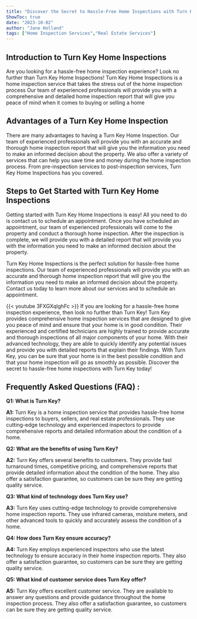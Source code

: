 ```yaml
---
title: "Discover the Secret to Hassle-Free Home Inspections with Turn Key!"
ShowToc: true 
date: "2023-10-02"
author: "Jane Holland" 
tags: ["Home Inspection Services","Real Estate Services"]
---
```

## Introduction to Turn Key Home Inspections 

Are you looking for a hassle-free home inspection experience? Look no further than Turn Key Home Inspections! Turn Key Home Inspections is a home inspection service that takes the stress out of the home inspection process Our team of experienced professionals will provide you with a comprehensive and detailed home inspection report that will give you peace of mind when it comes to buying or selling a home 

## Advantages of a Turn Key Home Inspection 

There are many advantages to having a Turn Key Home Inspection. Our team of experienced professionals will provide you with an accurate and thorough home inspection report that will give you the information you need to make an informed decision about the property. We also offer a variety of services that can help you save time and money during the home inspection process. From pre-inspection services to post-inspection services, Turn Key Home Inspections has you covered. 

## Steps to Get Started with Turn Key Home Inspections 

Getting started with Turn Key Home Inspections is easy! All you need to do is contact us to schedule an appointment. Once you have scheduled an appointment, our team of experienced professionals will come to the property and conduct a thorough home inspection. After the inspection is complete, we will provide you with a detailed report that will provide you with the information you need to make an informed decision about the property. 

Turn Key Home Inspections is the perfect solution for hassle-free home inspections. Our team of experienced professionals will provide you with an accurate and thorough home inspection report that will give you the information you need to make an informed decision about the property. Contact us today to learn more about our services and to schedule an appointment.

{{< youtube 3FXGXqIghFc >}} 
If you are looking for a hassle-free home inspection experience, then look no further than Turn Key! Turn Key provides comprehensive home inspection services that are designed to give you peace of mind and ensure that your home is in good condition. Their experienced and certified technicians are highly trained to provide accurate and thorough inspections of all major components of your home. With their advanced technology, they are able to quickly identify any potential issues and provide you with detailed reports that explain their findings. With Turn Key, you can be sure that your home is in the best possible condition and that your home inspection will go as smoothly as possible. Discover the secret to hassle-free home inspections with Turn Key today!

## Frequently Asked Questions (FAQ) :
**Q1: What is Turn Key?**

**A1:** Turn Key is a home inspection service that provides hassle-free home inspections to buyers, sellers, and real estate professionals. They use cutting-edge technology and experienced inspectors to provide comprehensive reports and detailed information about the condition of a home. 

**Q2: What are the benefits of using Turn Key?**

**A2:** Turn Key offers several benefits to customers. They provide fast turnaround times, competitive pricing, and comprehensive reports that provide detailed information about the condition of the home. They also offer a satisfaction guarantee, so customers can be sure they are getting quality service. 

**Q3: What kind of technology does Turn Key use?**

**A3:** Turn Key uses cutting-edge technology to provide comprehensive home inspection reports. They use infrared cameras, moisture meters, and other advanced tools to quickly and accurately assess the condition of a home. 

**Q4: How does Turn Key ensure accuracy?**

**A4:** Turn Key employs experienced inspectors who use the latest technology to ensure accuracy in their home inspection reports. They also offer a satisfaction guarantee, so customers can be sure they are getting quality service. 

**Q5: What kind of customer service does Turn Key offer?**

**A5:** Turn Key offers excellent customer service. They are available to answer any questions and provide guidance throughout the home inspection process. They also offer a satisfaction guarantee, so customers can be sure they are getting quality service.



